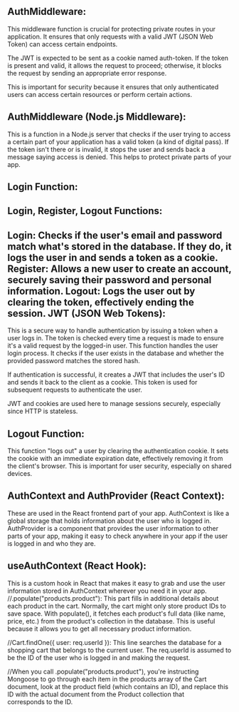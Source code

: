 AuthMiddleware:
--------------------------
This middleware function is crucial for protecting private routes in your application. It ensures that only requests with a valid JWT (JSON Web Token) can access certain endpoints.

The JWT is expected to be sent as a cookie named auth-token. If the token is present and valid, it allows the request to proceed; otherwise, it blocks the request by sending an appropriate error response.

This is important for security because it ensures that only authenticated users can access certain resources or perform certain actions.

AuthMiddleware (Node.js Middleware):
-------------------------------------------------
This is a function in a Node.js server that checks if the user trying to access a certain part of your application has a valid token (a kind of digital pass).
If the token isn't there or is invalid, it stops the user and sends back a message saying access is denied. This helps to protect private parts of your app.

Login Function:
-------------------------

Login, Register, Logout Functions:
-----------------------------------------
Login: Checks if the user's email and password match what's stored in the database. If they do, it logs the user in and sends a token as a cookie.
Register: Allows a new user to create an account, securely saving their password and personal information.
Logout: Logs the user out by clearing the token, effectively ending the session.
JWT (JSON Web Tokens):
----------------------------------
This is a secure way to handle authentication by issuing a token when a user logs in. The token is checked every time a request is made to ensure it's a valid request by the logged-in user.
This function handles the user login process. It checks if the user exists in the database and whether the provided password matches the stored hash.

If authentication is successful, it creates a JWT that includes the user's ID and sends it back to the client as a cookie. This token is used for subsequent requests to authenticate the user.

JWT and cookies are used here to manage sessions securely, especially since HTTP is stateless.

Logout Function:
--------------------------
This function "logs out" a user by clearing the authentication cookie. It sets the cookie with an immediate expiration date, effectively removing it from the client's browser.
This is important for user security, especially on shared devices.

AuthContext and AuthProvider (React Context):
-------------------------------------------------------
These are used in the React frontend part of your app.
AuthContext is like a global storage that holds information about the user who is logged in.
AuthProvider is a component that provides the user information to other parts of your app, making it easy to check anywhere in your app if the user is logged in and who they are.

useAuthContext (React Hook):
----------------------------------
This is a custom hook in React that makes it easy to grab and use the user information stored in AuthContext wherever you need it in your app.
//.populate("products.product"): This part fills in additional details about each product in the cart. Normally, the cart might only store product IDs to save space. With populate(), it fetches each product's full data (like name, price, etc.) from the product's collection in the database. This is useful because it allows you to get all necessary product information.

//Cart.findOne({ user: req.userId }): This line searches the database for a shopping cart that belongs to the current user. The req.userId is assumed to be the ID of the user who is logged in and making the request.

//When you call .populate("products.product"), you're instructing Mongoose to go through each item in the products array of the Cart document, look at the product field (which contains an ID), and replace this ID with the actual document from the Product collection that corresponds to the ID.